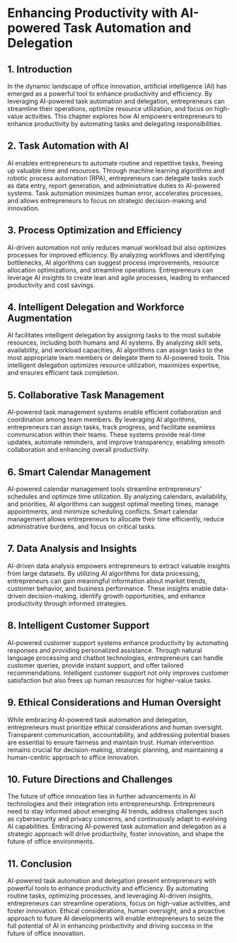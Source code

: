 # Enhancing Productivity with AI-powered Task Automation and Delegation

## 1\. Introduction

In the dynamic landscape of office innovation, artificial intelligence (AI) has emerged as a powerful tool to enhance productivity and efficiency. By leveraging AI-powered task automation and delegation, entrepreneurs can streamline their operations, optimize resource utilization, and focus on high-value activities. This chapter explores how AI empowers entrepreneurs to enhance productivity by automating tasks and delegating responsibilities.

## 2\. Task Automation with AI

AI enables entrepreneurs to automate routine and repetitive tasks, freeing up valuable time and resources. Through machine learning algorithms and robotic process automation (RPA), entrepreneurs can delegate tasks such as data entry, report generation, and administrative duties to AI-powered systems. Task automation minimizes human error, accelerates processes, and allows entrepreneurs to focus on strategic decision-making and innovation.

## 3\. Process Optimization and Efficiency

AI-driven automation not only reduces manual workload but also optimizes processes for improved efficiency. By analyzing workflows and identifying bottlenecks, AI algorithms can suggest process improvements, resource allocation optimizations, and streamline operations. Entrepreneurs can leverage AI insights to create lean and agile processes, leading to enhanced productivity and cost savings.

## 4\. Intelligent Delegation and Workforce Augmentation

AI facilitates intelligent delegation by assigning tasks to the most suitable resources, including both humans and AI systems. By analyzing skill sets, availability, and workload capacities, AI algorithms can assign tasks to the most appropriate team members or delegate them to AI-powered tools. This intelligent delegation optimizes resource utilization, maximizes expertise, and ensures efficient task completion.

## 5\. Collaborative Task Management

AI-powered task management systems enable efficient collaboration and coordination among team members. By leveraging AI algorithms, entrepreneurs can assign tasks, track progress, and facilitate seamless communication within their teams. These systems provide real-time updates, automate reminders, and improve transparency, enabling smooth collaboration and enhancing overall productivity.

## 6\. Smart Calendar Management

AI-powered calendar management tools streamline entrepreneurs' schedules and optimize time utilization. By analyzing calendars, availability, and priorities, AI algorithms can suggest optimal meeting times, manage appointments, and minimize scheduling conflicts. Smart calendar management allows entrepreneurs to allocate their time efficiently, reduce administrative burdens, and focus on critical tasks.

## 7\. Data Analysis and Insights

AI-driven data analysis empowers entrepreneurs to extract valuable insights from large datasets. By utilizing AI algorithms for data processing, entrepreneurs can gain meaningful information about market trends, customer behavior, and business performance. These insights enable data-driven decision-making, identify growth opportunities, and enhance productivity through informed strategies.

## 8\. Intelligent Customer Support

AI-powered customer support systems enhance productivity by automating responses and providing personalized assistance. Through natural language processing and chatbot technologies, entrepreneurs can handle customer queries, provide instant support, and offer tailored recommendations. Intelligent customer support not only improves customer satisfaction but also frees up human resources for higher-value tasks.

## 9\. Ethical Considerations and Human Oversight

While embracing AI-powered task automation and delegation, entrepreneurs must prioritize ethical considerations and human oversight. Transparent communication, accountability, and addressing potential biases are essential to ensure fairness and maintain trust. Human intervention remains crucial for decision-making, strategic planning, and maintaining a human-centric approach to office innovation.

## 10\. Future Directions and Challenges

The future of office innovation lies in further advancements in AI technologies and their integration into entrepreneurship. Entrepreneurs need to stay informed about emerging AI trends, address challenges such as cybersecurity and privacy concerns, and continuously adapt to evolving AI capabilities. Embracing AI-powered task automation and delegation as a strategic approach will drive productivity, foster innovation, and shape the future of office environments.

## 11\. Conclusion

AI-powered task automation and delegation present entrepreneurs with powerful tools to enhance productivity and efficiency. By automating routine tasks, optimizing processes, and leveraging AI-driven insights, entrepreneurs can streamline operations, focus on high-value activities, and foster innovation. Ethical considerations, human oversight, and a proactive approach to future AI developments will enable entrepreneurs to seize the full potential of AI in enhancing productivity and driving success in the future of office innovation.
